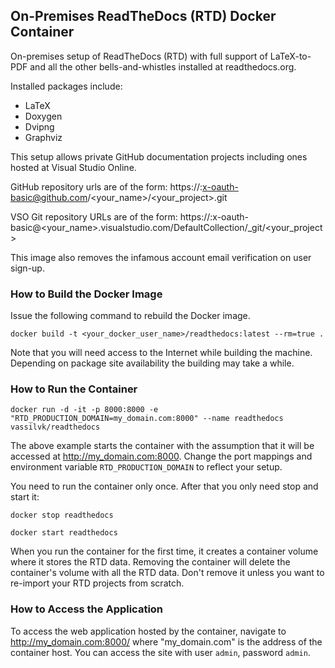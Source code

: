 ## On-Premises ReadTheDocs (RTD) Docker Container

On-premises setup of ReadTheDocs (RTD) with full support of LaTeX-to-PDF and all the other bells-and-whistles installed at readthedocs.org.

Installed packages include:
* LaTeX
* Doxygen
* Dvipng
* Graphviz

This setup allows private GitHub documentation projects including ones hosted at Visual Studio Online.

GitHub repository urls are of the form:
https://<your-security-token>:x-oauth-basic@github.com/<your_name>/<your_project>.git

VSO Git repository URLs are of the form:
https://<your-security-token>:x-oauth-basic@<your_name>.visualstudio.com/DefaultCollection/_git/<your_project>

This image also removes the infamous account email verification on user sign-up.

### How to Build the Docker Image
Issue the following command to rebuild the Docker image.
```
docker build -t <your_docker_user_name>/readthedocs:latest --rm=true .
```

Note that you will need access to the Internet while building the machine.
Depending on package site availability the building may take a while.

### How to Run the Container
```
docker run -d -it -p 8000:8000 -e "RTD_PRODUCTION_DOMAIN=my_domain.com:8000" --name readthedocs vassilvk/readthedocs
```

The above example starts the container with the assumption that it will be accessed at http://my_domain.com:8000.
Change the port mappings and environment variable `RTD_PRODUCTION_DOMAIN` to reflect your setup.

You need to run the container only once. After that you only need stop and start it:
```
docker stop readthedocs
```
```
docker start readthedocs
```

When you run the container for the first time, it creates a container volume where it stores the RTD data.
Removing the container will delete the container's volume with all the RTD data. Don't remove it unless you want to re-import your RTD projects from scratch.


### How to Access the Application
To access the web application hosted by the container, navigate to http://my_domain.com:8000/ where "my_domain.com" is the address of the container host.
You can access the site with user `admin`, password `admin`.